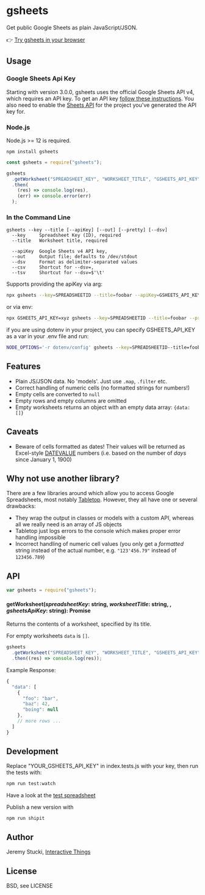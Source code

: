 # gsheets

Get public Google Sheets as plain JavaScript/JSON.

:point_right: [Try gsheets in your browser](https://runkit.com/npm/gsheets)

## Usage

### Google Sheets Api Key

Starting with version 3.0.0, gsheets uses the official Google Sheets API v4, which requires an API key. To get an API key [follow these instructions](https://developers.google.com/sheets/api/guides/authorizing#APIKey). You also need to enable the [Sheets API](https://console.cloud.google.com/apis/library/sheets.googleapis.com) for the project you've generated the API key for.

### Node.js

Node.js >= 12 is required.

```
npm install gsheets
```

```js
const gsheets = require("gsheets");

gsheets
  .getWorksheet("SPREADSHEET_KEY", "WORKSHEET_TITLE", "GSHEETS_API_KEY")
  .then(
    (res) => console.log(res),
    (err) => console.error(err)
  );
```

### In the Command Line

```
gsheets --key --title [--apiKey] [--out] [--pretty] [--dsv]
  --key     Spreadsheet Key (ID), required
  --title   Worksheet title, required

  --apiKey  Google Sheets v4 API key,
  --out     Output file; defaults to /dev/stdout
  --dsv     Format as delimiter-separated values
  --csv     Shortcut for --dsv=,
  --tsv     Shortcut for --dsv=$'\t'
```

Supports providing the apiKey via arg:

```sh
npx gsheets --key=SPREADSHEETID --title=foobar --apiKey=GSHEETS_API_KEY --pretty
```

or via env:

```sh
npx GSHEETS_API_KEY=xyz gsheets --key=SPREADSHEETID --title=foobar --pretty
```

if you are using dotenv in your project, you can specify GSHEETS_API_KEY as a var in your .env file and run:

```sh
NODE_OPTIONS='-r dotenv/config' gsheets --key=SPREADSHEETID--title=foobar --pretty
```

## Features

- Plain JS/JSON data. No 'models'. Just use `.map`, `.filter` etc.
- Correct handling of numeric cells (no formatted strings for numbers!)
- Empty cells are converted to `null`
- Empty rows and empty columns are omitted
- Empty worksheets returns an object with an empty data array: `{data: []}`

## Caveats

- Beware of cells formatted as dates! Their values will be returned as Excel-style [DATEVALUE](http://office.microsoft.com/en-001/excel-help/datevalue-function-HP010062284.aspx) numbers (i.e. based on the number of _days_ since January 1, 1900)

## Why not use another library?

There are a few libraries around which allow you to access Google Spreadsheets, most notably [Tabletop](https://github.com/jsoma/tabletop). However, they all have one or several drawbacks:

- They wrap the output in classes or models with a custom API, whereas all we really need is an array of JS objects
- Tabletop just logs errors to the console which makes proper error handling impossible
- Incorrect handling of numeric cell values (you only get a _formatted_ string instead of the actual number, e.g. `"123'456.79"` instead of `123456.789`)

## API

```js
var gsheets = require("gsheets");
```

#### getWorksheet(<i>spreadsheetKey</i>: string, <i>worksheetTitle</i>: string, , <i>gsheetsApiKey</i>: string): Promise

Returns the contents of a worksheet, specified by its title.

For empty worksheets `data` is `[]`.

```js
gsheets
  .getWorksheet("SPREADSHEET_KEY", "WORKSHEET_TITLE", "GSHEETS_API_KEY")
  .then((res) => console.log(res));
```

Example Response:

```js
{
  "data": [
    {
      "foo": "bar",
      "baz": 42,
      "boing": null
    },
    // more rows ...
  ]
}
```

## Development

Replace "YOUR_GSHEETS_API_KEY" in index.tests.js with your key, then run the tests with:

```sh
npm run test:watch
```

Have a look at the [test spreadsheet](https://docs.google.com/spreadsheets/d/1dmAQO0zCQz5SNUKalw9NNXwTM6TgDBZ820Ftw-cz5gU/edit#gid=257911996)

Publish a new version with

```
npm run shipit
```

## Author

Jeremy Stucki, [Interactive Things](http://www.interactivethings.com)

## License

BSD, see LICENSE
